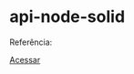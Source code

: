 # api-node-solid

Referência: 

<a href="https://www.youtube.com/watch?v=vAV4Vy4jfkc&ab_channel=Rocketseat" /> Acessar
